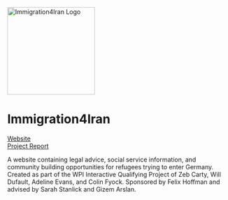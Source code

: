 <img src='https://github.com/willdufault/immigration4iran/assets/99445180/e1bd5169-8b33-407d-97ce-270c768b6425' alt='Immigration4Iran Logo' height='200' width='200'>

# Immigration4Iran

[Website](https://willdufault.github.io/immigration4iran) <br/>
[Project Report](https://digital.wpi.edu/pdfviewer/37720h16k)

A website containing legal advice, social service information, and community building opportunities for refugees trying to enter Germany. Created as part of the WPI Interactive Qualifying Project of Zeb Carty, Will Dufault, Adeline Evans, and Colin Fyock. Sponsored by Felix Hoffman and advised by Sarah Stanlick and Gizem Arslan.
